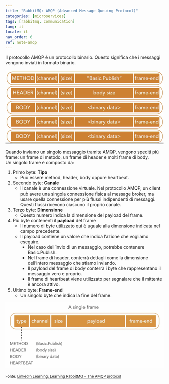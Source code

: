 ```yaml
---
title: "RabbitMQ: AMQP (Advanced Message Queuing Protocol)"
categories: [microservices]
tags: [rabbitmq, communication]
lang: it
locale: it
nav_order: 6
ref: note-amqp
---
```

Il protocollo AMQP è un protocollo binario. Questo significa che i messaggi vengono inviati in formato binario.  

![Message Frames](../../../assets/images/notes/rabbitmq/amqp/message-frames.png)

Quando inviamo un singolo messaggio tramite AMQP, vengono spediti più frame: un frame di metodo, un frame di header e molti frame di body.  
Un singolo frame è composto da:  
1. Primo byte: **Tipo**  
    - Può essere method, header, body oppure heartbeat.  
2. Secondo byte: **Canale**  
    - Il canale è una connessione virtuale. Nel protocollo AMQP, un client può avere una singola connessione fisica al message broker, ma usare quella connessione per più flussi indipendenti di messaggi. Questi flussi ricevono ciascuno il proprio canale.  
3. Terzo byte: **Dimensione**  
    - Questo numero indica la dimensione del payload del frame.  
4. Più byte contenenti il **payload** del frame  
    - Il numero di byte utilizzato qui è uguale alla dimensione indicata nel campo precedente.  
    - Il payload contiene un valore che indica l’azione che vogliamo eseguire.  
        - Nel caso dell’invio di un messaggio, potrebbe contenere Basic.Publish.  
        - Nel frame di header, conterrà dettagli come la dimensione dell’intero messaggio che stiamo inviando.  
        - Il payload del frame di body conterrà i byte che rappresentano il messaggio vero e proprio.  
        - Il frame di heartbeat viene utilizzato per segnalare che il mittente è ancora attivo.  
5. Ultimo byte: **Frame-end**  
    - Un singolo byte che indica la fine del frame.  

![Single Frame](../../../assets/images/notes/rabbitmq/amqp/single-frame.png)

<small>Fonte: [LinkedIn Learning: Learning RabbitMQ - The AMQP protocol](https://www.linkedin.com/learning/learning-rabbitmq/the-amqp-protocol?autoSkip=true&resume=false&u=57075649)</small>